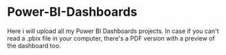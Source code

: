 # Power-BI-Dashboards

Here i will upload all my Power BI Dashboards projects. In case if you can't read a .pbix file in your computer, there's a PDF version with a preview of the dashboard too. 
